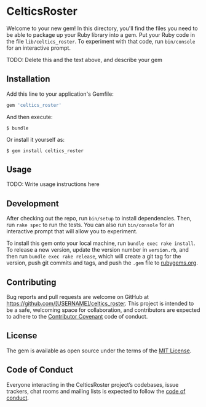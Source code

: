 # CelticsRoster

Welcome to your new gem! In this directory, you'll find the files you need to be able to package up your Ruby library into a gem. Put your Ruby code in the file `lib/celtics_roster`. To experiment with that code, run `bin/console` for an interactive prompt.

TODO: Delete this and the text above, and describe your gem

## Installation

Add this line to your application's Gemfile:

```ruby
gem 'celtics_roster'
```

And then execute:

    $ bundle

Or install it yourself as:

    $ gem install celtics_roster

## Usage

TODO: Write usage instructions here

## Development

After checking out the repo, run `bin/setup` to install dependencies. Then, run `rake spec` to run the tests. You can also run `bin/console` for an interactive prompt that will allow you to experiment.

To install this gem onto your local machine, run `bundle exec rake install`. To release a new version, update the version number in `version.rb`, and then run `bundle exec rake release`, which will create a git tag for the version, push git commits and tags, and push the `.gem` file to [rubygems.org](https://rubygems.org).

## Contributing

Bug reports and pull requests are welcome on GitHub at https://github.com/[USERNAME]/celtics_roster. This project is intended to be a safe, welcoming space for collaboration, and contributors are expected to adhere to the [Contributor Covenant](http://contributor-covenant.org) code of conduct.

## License

The gem is available as open source under the terms of the [MIT License](https://opensource.org/licenses/MIT).

## Code of Conduct

Everyone interacting in the CelticsRoster project’s codebases, issue trackers, chat rooms and mailing lists is expected to follow the [code of conduct](https://github.com/[USERNAME]/celtics_roster/blob/master/CODE_OF_CONDUCT.md).
